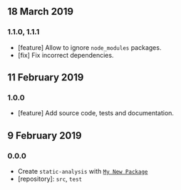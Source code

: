 ## 18 March 2019

### 1.1.0, 1.1.1

- [feature] Allow to ignore `node_modules` packages.
- [fix] Fix incorrect dependencies.

## 11 February 2019

### 1.0.0

- [feature] Add source code, tests and documentation.

## 9 February 2019

### 0.0.0

- Create `static-analysis` with [`My New Package`](https://mnpjs.org)
- [repository]: `src`, `test`
